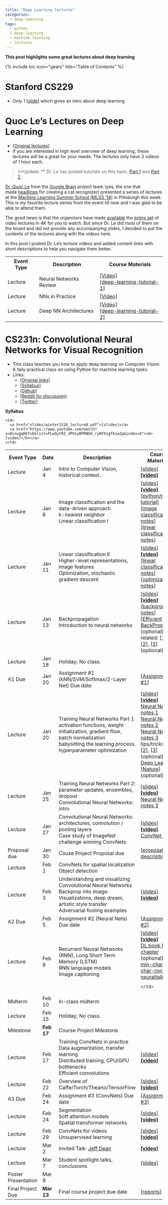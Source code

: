 ```yaml
---
title: "Deep Learning lectures"
categories:
  - deep-learning
tags:
  - python
  - deep-learning
  - machine-learning
  - lectures
---
```


__This post highlights some great lectures about deep learning__

{% include toc icon="gears" title="Table of Contents" %}

# Stanford CS229

- Only 1 [[slide]](http://cs229.stanford.edu/materials/CS229-DeepLearning.pdf) which gives an intro about deep learning.

# Quoc Le’s Lectures on Deep Learning

- [[Original lectures]](http://www.trivedigaurav.com/blog/quoc-les-lectures-on-deep-learning)
- If you are interested in high level overview of deep learning, these lectures will be a great for your needs. The lectures only have 3 videos of 1 hour each.

> **Update: ** Dr. Le has posted tutorials on this topic: [Part 1](http://cs.stanford.edu/~quocle/tutorial1.pdf) and [Part 2](http://cs.stanford.edu/~quocle/tutorial2.pdf).

[Dr. Quoc Le](http://cs.stanford.edu/~quocle/) from the [Google Brain](http://en.wikipedia.org/wiki/Google_Brain) project team (yes, the one that made [headlines](http://www.nytimes.com/2012/06/26/technology/in-a-big-network-of-computers-evidence-of-machine-learning.html?pagewanted=all&_r=0) for creating a cat recognizer) presented a series of lectures at the [Machine Learning Summer School (MLSS ’14)](http://www.mlss2014.com/) in Pittsburgh this week. This is my favorite lecture series from the event till now and I was glad to be able to attend them.

The good news is that the organizers have made [available](http://www.mlss2014.com/materials.html) the [entire set](https://www.youtube.com/watch?v=4myTpLua0EM&index=1&list=PLZSO_6-bSqHQCIYxE3ycGLXHMjK3XV7Iz) of video lectures in 4K for you to watch. But since Dr. Le did most of them on the board and did not provide any accompanying slides, I decided to put the contents of the lectures along with the videos here.

In this post I posted Dr. Le’s lecture videos and added content links with short descriptions to help you navigate them better.

<table>
    <th>Event Type</th><th>Description</th><th>Course Materials</th>
  </tr>
  <tr>
    <td>Lecture</td>
    <td>Neural Networks Review</td>
    <td>
    <a href="https://www.youtube.com/watch?v=IxflKHX7aes&list=PLZSO_6-bSqHQCIYxE3ycGLXHMjK3XV7Iz&index=21">[Video]</a><br>
    <a href="https://github.com/tuanavu/data-science-notebooks/blob/master/deep-learning/quoc-le-lectures/deep-learning-tutorial1.pdf">[deep-learning-tutorial-1]</a><br>    
    </td>
  </tr>
  <tr>
    <td>Lecture</td>
    <td>NNs in Practice</td>
    <td>
    <a href="https://www.youtube.com/watch?v=0EM1v6jDD_E&list=PLZSO_6-bSqHQCIYxE3ycGLXHMjK3XV7Iz&index=22">[Video]</a>
    </td>
  </tr>
  <tr>
    <td>Lecture</td>
    <td>Deep NN Architectures</td>
    <td>
    <a href="https://www.youtube.com/watch?v=6yHO8pi0GZ8&index=23&list=PLZSO_6-bSqHQCIYxE3ycGLXHMjK3XV7Iz">[Video]</a><br>
    <a href="https://github.com/tuanavu/data-science-notebooks/blob/master/deep-learning/quoc-le-lectures/deep-learning-tutorial2.pdf">[deep-learning-tutorial-2]</a><br>    
    </td>
  </tr>
</tbody>
</table>

# CS231n: Convolutional Neural Networks for Visual Recognition

- This class teaches you how to apply deep learning on Computer Vision. A faily practical class on using Python for machine learning tasks.
- Links:
    - [[Original links]](http://cs231n.stanford.edu/)
    - [[Syllabus]](http://cs231n.stanford.edu/syllabus.html)
    - [[Github]](http://cs231n.github.io/)
    - [[Reddit for discussion]](https://www.reddit.com/r/cs231n)
    - [[Twitter]](https://twitter.com/cs231n)

**Syllabus**

<table>
    <th>Event Type</th><th>Date</th><th>Description</th><th>Course Materials</th>
  </tr>
  <tr>
    <td>Lecture</td>
    <td>Jan 4</td>
    <td>Intro to Computer Vision, historical context.</td>
    <td><a href="slides/winter1516_lecture1.pdf">[slides]</a>
        <a href="https://www.youtube.com/watch?v=NfnWJUyUJYU&index=1&list=PLwQyV9I_3POsyBPRNUU_ryNfXzgfkiw2p"><b>[video]</b></a>
    </td>
  </tr>
  <tr>
    <td>Lecture</td>
    <td>Jan 6</td>
    <td>Image classification and the data-driven approach <br> k-nearest neighbor <br> Linear classification I</td>
    <td><a href="slides/winter1516_lecture2.pdf">[slides]</a>
        <a href="https://www.youtube.com/watch?v=8inugqHkfvE&list=PLwQyV9I_3POsyBPRNUU_ryNfXzgfkiw2p&index=2"><b>[video]</b></a>
    <br>
    <a href="http://cs231n.github.io/python-numpy-tutorial">[python/numpy tutorial]</a><br>
    <a href="http://cs231n.github.io/classification">[image classification notes]</a><br>
    <a href="http://cs231n.github.io/linear-classify">[linear classification notes]</a><br>
    </td>
  </tr>
  <tr>
    <td>Lecture</td>
    <td>Jan 11</td>
    <td>
     Linear classification II<br>
     Higher-level representations, image features<br>
     Optimization, stochastic gradient descent</td>
    <td>
      <a href="slides/winter1516_lecture3.pdf">[slides]</a>
      <a href="https://www.youtube.com/watch?v=8inugqHkfvE&list=PLwQyV9I_3POsyBPRNUU_ryNfXzgfkiw2p&index=3"><b>[video]</b></a>
      <br>
      <a href="http://cs231n.github.io/linear-classify">[linear classification notes]</a><br>
      <a href="http://cs231n.github.io/optimization-1">[optimization notes]</a>
    </td>
  </tr>
  <tr>
    <td>Lecture</td>
    <td>Jan 13</td>
    <td>Backpropagation<br>
     Introduction to neural networks</td>
    <td>
      <a href="slides/winter1516_lecture4.pdf">[slides]</a>
      <a href="https://www.youtube.com/watch?v=8inugqHkfvE&list=PLwQyV9I_3POsyBPRNUU_ryNfXzgfkiw2p&index=4"><b>[video]</b></a>
      <br>
      <a href="http://cs231n.github.io/optimization-2">[backprop notes]</a><br>
      <a href="http://yann.lecun.com/exdb/publis/pdf/lecun-98b.pdf">[Efficient BackProp]</a> (optional)<br>
      related: <a href="http://colah.github.io/posts/2015-08-Backprop/">[1]</a>, <a href="http://neuralnetworksanddeeplearning.com/chap2.html">[2]</a>, <a href="https://www.youtube.com/watch?v=q0pm3BrIUFo">[3]</a> (optional)
    </td>
  </tr>
  <tr class="info">
    <td>Lecture</td>
    <td>Jan 18</td>
    <td>Holiday; No class.</td>
    <td></td>
  </tr>
  <tr class="warning">
    <td>A1 Due</td>
    <td>Jan 20</td>
    <td>Assignment #1 (kNN/SVM/Softmax/2-Layer Net) Due date</td>
    <td><a href="http://cs231n.github.io/assignments2016/assignment1/">[Assignment #1]</a></td>
  </tr>
  <tr>
    <td>Lecture</td>
    <td>Jan 20</td>
    <td>Training Neural Networks Part 1<br>
    activation functions, weight initialization, gradient flow, batch normalization<br>
    babysitting the learning process, hyperparameter optimization
    </td>
    <td>
      <a href="slides/winter1516_lecture5.pdf">[slides]</a>
      <a href="https://www.youtube.com/watch?v=8inugqHkfvE&list=PLwQyV9I_3POsyBPRNUU_ryNfXzgfkiw2p&index=5"><b>[video]</b></a>
      <br>
      <a href="http://cs231n.github.io/neural-networks-1/">Neural Nets notes 1</a><br>
      <a href="http://cs231n.github.io/neural-networks-2/">Neural Nets notes 2</a><br>
      <a href="http://cs231n.github.io/neural-networks-3/">Neural Nets notes 3</a><br>
      tips/tricks:
      <a href="http://research.microsoft.com/pubs/192769/tricks-2012.pdf">[1]</a>,
      <a href="http://yann.lecun.com/exdb/publis/pdf/lecun-98b.pdf">[2]</a>,
      <a href="http://arxiv.org/pdf/1206.5533v2.pdf">[3]</a> (optional)
      <br>
      <a href="http://www.nature.com/nature/journal/v521/n7553/full/nature14539.html">Deep Learning [Nature]</a> (optional)
    </td>
  </tr>
  <tr>
    <td>Lecture</td>
    <td>Jan 25</td>
    <td>
      Training Neural Networks Part 2: parameter updates, ensembles, dropout<br>
      Convolutional Neural Networks: intro
    </td>
    <td>
      <a href="slides/winter1516_lecture6.pdf">[slides]</a>
      <a href="https://www.youtube.com/watch?v=8inugqHkfvE&list=PLwQyV9I_3POsyBPRNUU_ryNfXzgfkiw2p&index=6"><b>[video]</b></a>
      <br>
      <a href="http://cs231n.github.io/neural-networks-3/">Neural Nets notes 3</a><br>
    </td>
  </tr>
  <tr>
    <td>Lecture</td>
    <td>Jan 27</td>
    <td>
      Convolutional Neural Networks: architectures, convolution / pooling layers<br>
      Case study of ImageNet challenge winning ConvNets
    </td>
    <td>
      <a href="slides/winter1516_lecture7.pdf">[slides]</a>
      <a href="https://www.youtube.com/watch?v=8inugqHkfvE&list=PLwQyV9I_3POsyBPRNUU_ryNfXzgfkiw2p&index=7"><b>[video]</b></a>
      <br>
      <a href="http://cs231n.github.io/convolutional-networks/">ConvNet notes</a><br>
    </td>
  </tr>
  <tr class="warning">
    <td>Proposal due</td>
    <td>Jan 30</td>
    <td>Couse Project Proposal due</td>
    <td><a href="http://cs231n.stanford.edu/project.html">[proposal description]</a></td>
  </tr>
  <tr>
    <td>Lecture</td>
    <td>Feb 1</td>
    <td>
      ConvNets for spatial localization<br>
      Object detection</td>

    <td>
      <a href="slides/winter1516_lecture8.pdf">[slides]</a>
      <a href="https://www.youtube.com/watch?v=8inugqHkfvE&list=PLwQyV9I_3POsyBPRNUU_ryNfXzgfkiw2p&index=8"><b>[video]</b></a>
    </td>
  </tr>
  <tr>
    <td>Lecture</td>
    <td>Feb 3</td>
    <td>
      Understanding and visualizing Convolutional Neural Networks<br>
      Backprop into image: Visualizations, deep dream, artistic style transfer<br>
      Adversarial fooling examples<br>
    </td>
    <td>
      <a href="slides/winter1516_lecture9.pdf">[slides]</a>
      <a href="https://www.youtube.com/watch?v=8inugqHkfvE&list=PLwQyV9I_3POsyBPRNUU_ryNfXzgfkiw2p&index=9"><b>[video]</b></a>
    </td>
  </tr>
  <tr class="warning">
    <td>A2 Due</td>
    <td>Feb 5</td>
    <td>Assignment #2 (Neural Nets) Due date</td>
    <td><a href="http://cs231n.github.io/assignments2016/assignment2/">[Assignment #2]</a></td>
  </tr>
  <tr>  
    <td>Lecture</td>
    <td>Feb 8</td>
    <td>
      Recurrent Neural Networks (RNN), Long Short Term Memory (LSTM)<br>
      RNN language models<br>
      Image captioning
    </td>
    <td>
      <a href="slides/winter1516_lecture10.pdf">[slides]</a>
      <a href="https://www.youtube.com/watch?v=8inugqHkfvE&list=PLwQyV9I_3POsyBPRNUU_ryNfXzgfkiw2p&index=10"><b>[video]</b></a>
      <br>
      <a href="http://www.deeplearningbook.org/contents/rnn.html">DL book RNN chapter</a> (optional)<br>
      <a href="https://gist.github.com/karpathy/d4dee566867f8291f086">min-char-rnn</a>, <a href="https://github.com/karpathy/char-rnn">char-rnn</a>, <a href="https://github.com/karpathy/neuraltalk2">neuraltalk2</a>

    </td>
  </tr>
  <tr class="danger">
    <td>Midterm</td>
    <td>Feb 10</td>
    <td>In-class midterm</td>
    <td></td>
  </tr>
  <tr class="info">
    <td>Lecture</td>
    <td>Feb 15</td>
    <td>Holiday; No class.</td>
    <td></td>
  </tr>
  <tr class="warning">
    <td>Milestone</td>
    <td><b>Feb 17</b></td>
    <td>Course Project Milestone</td>
    <td></td>
  </tr>
  <tr>
    <td>Lecture</td>
    <td>Feb 17</td>
    <td>
      Training ConvNets in practice<br>
      Data augmentation, transfer learning<br>
      Distributed training, CPU/GPU bottlenecks<br>
      Efficient convolutions<br>
    </td>
    <td>
      <a href="slides/winter1516_lecture11.pdf">[slides]</a>
      <a href="https://www.youtube.com/watch?v=8inugqHkfvE&list=PLwQyV9I_3POsyBPRNUU_ryNfXzgfkiw2p&index=11"><b>[video]</b></a>
    </td>
  </tr>
  <tr>
    <td>Lecture</td>
    <td>Feb 22</td>
    <td>
      Overview of Caffe/Torch/Theano/TensorFlow
    </td>
    <td>
      <a href="slides/winter1516_lecture12.pdf">[slides]</a>
      <a href="https://www.youtube.com/watch?v=8inugqHkfvE&list=PLwQyV9I_3POsyBPRNUU_ryNfXzgfkiw2p&index=12"><b>[video]</b></a>
    </td>
  </tr>
  <tr class="warning">
    <td>A3 Due</td>
    <td>Feb 24</td>
    <td>Assignment #3 (ConvNets) Due date</td>
    <td><a href="http://cs231n.github.io/assignments2016/assignment3/">[Assignment #3]</a></td>
  </tr>
  <tr>
    <td>Lecture</td>
    <td>Feb 24</td>
    <td>
      Segmentation<br>
      Soft attention models<br>
      Spatial transformer networks<br>
    </td>
    <td>
      <a href="slides/winter1516_lecture13.pdf">[slides]</a>
      <a href="https://www.youtube.com/watch?v=8inugqHkfvE&list=PLwQyV9I_3POsyBPRNUU_ryNfXzgfkiw2p&index=13"><b>[video]</b></a>
    </td>
  </tr>
  <tr>
    <td>Lecture</td>
    <td>Feb 29</td>
    <td>
      ConvNets for videos<br>
      Unsupervised learning<br>
   </td>
    <td>
      <a href="slides/winter1516_lecture14.pdf">[slides]</a>
      <a href="https://www.youtube.com/watch?v=8inugqHkfvE&list=PLwQyV9I_3POsyBPRNUU_ryNfXzgfkiw2p&index=14"><b>[video]</b></a>
    </td>
  </tr>
  <tr class="info">
    <td>Lecture</td>
    <td>Mar 2</td>
    <td>
      Invited Talk: <a href="https://en.wikipedia.org/wiki/Jeff_Dean_(computer_scientist)">Jeff Dean</a>
    </td><td>
      <a href="https://www.youtube.com/watch?v=T7YkPWpwFD4&list=PLwQyV9I_3POsyBPRNUU_ryNfXzgfkiw2p&index=15"><b>[video]</b></a>
    </td>
  </tr>
  <tr>
    <td>Lecture</td>
    <td>Mar 7</td>
    <td>Student spotlight talks, conclusions</td>
    <td>
      <a href="slides/winter1516_lecture15.pdf">[slides]</a>
    </td>
  </tr>
  <tr class="danger">
    <td>Poster Presentation</td>
    <td>Mar 9</td>
    <td></td>
    <td></td>
  </tr>
  <tr class="warning">
    <td>Final Project Due</td>
    <td><b>Mar 13</b></td>
    <td>Final course project due date</td>
    <td>
      <a href="http://cs231n.stanford.edu/reports2016.html">[reports]</a>
    </td>
  </tr>
</table>
